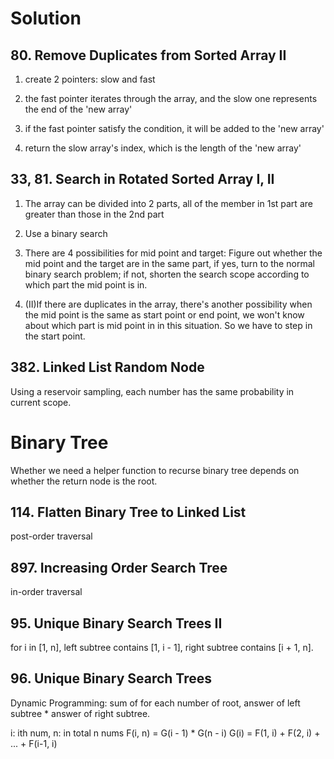 <!--
 * @Author: your name
 * @Date: 2020-12-02 14:17:07
 * @LastEditTime: 2020-12-04 14:18:16
 * @LastEditors: Please set LastEditors
 * @Description: In User Settings Edit
 * @FilePath: /leetcode-java/Solution.md
-->

# Solution

## 80. Remove Duplicates from Sorted Array II

1. create 2 pointers: slow and fast

2. the fast pointer iterates through the array, and the slow one represents the end of the 'new array'

3. if the fast pointer satisfy the condition, it will be added to the 'new array'

4. return the slow array's index, which is the length of the 'new array'

## 33, 81. Search in Rotated Sorted Array I, II

1. The array can be divided into 2 parts, all of the member in 1st part are greater than those in the 2nd part

2. Use a binary search

3. There are 4 possibilities for mid point and target: Figure out whether the mid point and the target are in the same part, if yes, turn to the normal binary search problem; if not, shorten the search scope according to which part the mid point is in.

4. (II)If there are duplicates in the array, there's another possibility when the mid point is the same as start point or end point, we won't know about which part is mid point in in this situation. So we have to step in the start point.

## 382. Linked List Random Node

Using a reservoir sampling, each number has the same probability in current scope.

# Binary Tree

Whether we need a helper function to recurse binary tree depends on whether the return node is the root.

## 114. Flatten Binary Tree to Linked List

post-order  traversal

## 897. Increasing Order Search Tree

in-order traversal

## 95. Unique Binary Search Trees II

for i in [1, n], left subtree contains [1, i - 1], right subtree contains [i + 1, n].

## 96. Unique Binary Search Trees

Dynamic Programming: sum of for each number of root, answer of left subtree * answer of right subtree.

i: ith num,  n: in total n nums
F(i, n) = G(i - 1) * G(n - i)
G(i) = F(1, i) + F(2, i) + ... + F(i-1, i)